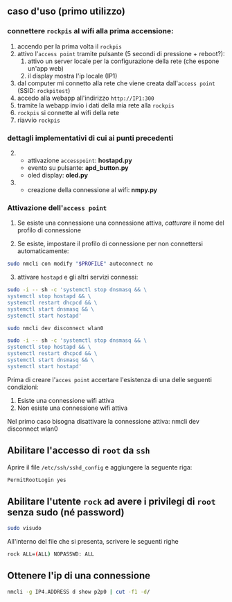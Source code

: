 ## caso d'uso (primo utilizzo)

### connettere `rockpis` al wifi alla prima accensione:

1. accendo per la prima volta il `rockpis`
2. attivo l'`access point` tramite pulsante (5 secondi di pressione + reboot?):
    1. attivo un server locale per la configurazione della rete (che espone un'app web)
    2. il display mostra l'ip locale (IP1)
3. dal computer mi connetto alla rete che viene creata dall'`access point` (SSID: `rockpitest`)
4. accedo alla webapp all'indirizzo `http://IP1:300`
5. tramite la webapp invio i dati della mia rete alla `rockpis`
6. `rockpis` si connette al wifi della rete
7. riavvio `rockpis`

### dettagli implementativi di cui ai punti precedenti

2.  -   attivazione `accesspoint`: **hostapd.py**
    -   evento su pulsante: **apd_button.py**
    -   oled display: **oled.py**
3.  -   creazione della connessione al wifi: **nmpy.py**

### Attivazione dell'`access point`

1. Se esiste una connessione una connessione attiva, _catturare_ il nome del profilo di connessione

2. Se esiste, impostare il profilo di connessione per non connettersi automaticamente:

```bash
sudo nmcli con modify "$PROFILE" autoconnect no
```

3.  attivare `hostapd` e gli altri servizi connessi:

```bash
sudo -i -- sh -c 'systemctl stop dnsmasq && \
systemctl stop hostapd && \
systemctl restart dhcpcd && \
systemctl start dnsmasq && \
systemctl start hostapd'
```

```bash
sudo nmcli dev disconnect wlan0
```

```bash
sudo -i -- sh -c 'systemctl stop dnsmasq && \
systemctl stop hostapd && \
systemctl restart dhcpcd && \
systemctl start dnsmasq && \
systemctl start hostapd'
```

Prima di creare l'`acces point` accertare l'esistenza di una delle seguenti condizioni:

1.  Esiste una connessione wifi attiva
2.  Non esiste una connessione wifi attiva

Nel primo caso bisogna disattivare la connessione attiva:
nmcli dev disconnect wlan0

## Abilitare l'accesso di `root` da `ssh`

Aprire il file `/etc/ssh/sshd_config` e aggiungere la seguente riga:

```bash
PermitRootLogin yes
```

## Abilitare l'utente `rock` ad avere i privilegi di `root` senza sudo (né password)

```bash
sudo visudo
```

All'interno del file che si presenta, scrivere le seguenti righe

```bash
rock ALL=(ALL) NOPASSWD: ALL
```

## Ottenere l'ip di una connessione

```bash
nmcli -g IP4.ADDRESS d show p2p0 | cut -f1 -d/
```
